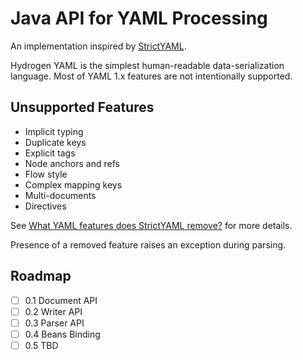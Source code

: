 # Java API for YAML Processing

An implementation inspired by [StrictYAML](https://github.com/crdoconnor/strictyaml). 

Hydrogen YAML is the simplest human-readable data-serialization language. Most of YAML 1.x features are not intentionally supported.

## Unsupported Features
- Implicit typing
- Duplicate keys
- Explicit tags
- Node anchors and refs
- Flow style
- Complex mapping keys
- Multi-documents
- Directives

See [What YAML features does StrictYAML remove?](https://hitchdev.com/strictyaml/features-removed/) for more details.

Presence of a removed feature raises an exception during parsing.

## Roadmap
- [ ] 0.1 Document API
- [ ] 0.2 Writer API
- [ ] 0.3 Parser API
- [ ] 0.4 Beans Binding
- [ ] 0.5 TBD

